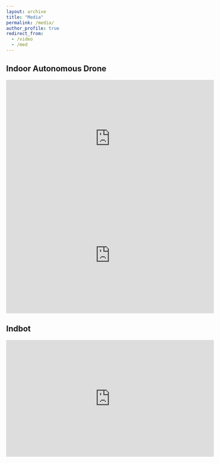 ```yaml
---
layout: archive
title: "Media"
permalink: /media/
author_profile: true
redirect_from:
  - /video
  - /med
---
```

## Indoor Autonomous Drone
<iframe width="560" height="315" src="https://www.youtube.com/embed/DmOBHXSXXAQ" title="YouTube video player" frameborder="0" allow="accelerometer; autoplay; clipboard-write; encrypted-media; gyroscope; picture-in-picture" allowfullscreen></iframe>
<br>
<iframe width="560" height="315" src="https://www.youtube.com/embed/ELAdzoeAiBg" title="YouTube video player" frameborder="0" allow="accelerometer; autoplay; clipboard-write; encrypted-media; gyroscope; picture-in-picture" allowfullscreen></iframe>

## Indbot
<iframe width="560" height="315" src="https://www.youtube.com/embed/ycJ76xxbev0" title="YouTube video player" frameborder="0" allow="accelerometer; autoplay; clipboard-write; encrypted-media; gyroscope; picture-in-picture" allowfullscreen></iframe>
